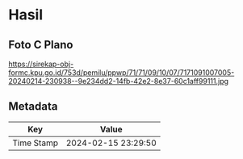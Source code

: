# Hasil

## Foto C Plano

https://sirekap-obj-formc.kpu.go.id/753d/pemilu/ppwp/71/71/09/10/07/7171091007005-20240214-230938--9e234dd2-14fb-42e2-8e37-60c1aff99111.jpg


## Metadata

| Key        | Value               |
| ---------- | ------------------- |
| Time Stamp | 2024-02-15 23:29:50 |



